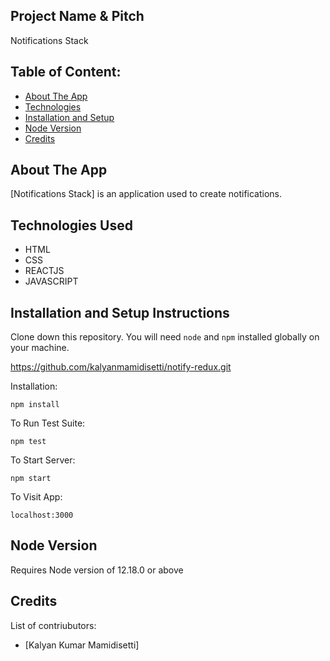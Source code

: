 ## Project Name & Pitch

Notifications Stack

## Table of Content:

- [About The App](#about-the-app)
- [Technologies](#technologies)
- [Installation and Setup](#installtaion-and-setup)
- [Node Version](#Required-node-version)
- [Credits](#credits)

## About The App

[Notifications Stack] is an application used to create notifications.

## Technologies Used

- HTML
- CSS
- REACTJS
- JAVASCRIPT

## Installation and Setup Instructions

Clone down this repository. You will need `node` and `npm` installed globally on your machine.

https://github.com/kalyanmamidisetti/notify-redux.git

Installation:

`npm install`

To Run Test Suite:

`npm test`

To Start Server:

`npm start`

To Visit App:

`localhost:3000`

## Node Version

Requires Node version of 12.18.0 or above

## Credits

List of contriubutors:

- [Kalyan Kumar Mamidisetti]
